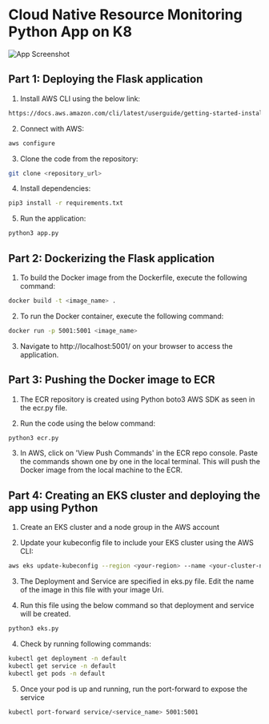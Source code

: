 # Cloud Native Resource Monitoring Python App on K8
![App Screenshot](https://miro.medium.com/v2/resize:fit:2000/1*_cu-mK1XnWbYIhKlW-Z9Xw.jpeg)

## Part 1: Deploying the Flask application

1. Install AWS CLI using the below link: 
```bash
https://docs.aws.amazon.com/cli/latest/userguide/getting-started-install.html
```

2. Connect with AWS:
```bash
aws configure
```

3. Clone the code from the repository:
```bash
git clone <repository_url>
```

4. Install dependencies:
```bash
pip3 install -r requirements.txt
```

5. Run the application:
```bash
python3 app.py
```

## Part 2: Dockerizing the Flask application

1. To build the Docker image from the Dockerfile, execute the following command:
```bash
docker build -t <image_name> .
```

2. To run the Docker container, execute the following command:
```bash
docker run -p 5001:5001 <image_name>
```

3. Navigate to http://localhost:5001/ on your browser to access the application.

## Part 3: Pushing the Docker image to ECR

1. The ECR repository is created using Python boto3 AWS SDK as seen in the ecr.py file.

2. Run the code using the below command:
```bash
python3 ecr.py
```

3. In AWS, click on 'View Push Commands' in the ECR repo console. Paste the commands shown one by one in the local terminal. This will push the Docker image from the local machine to the ECR.

## Part 4: Creating an EKS cluster and deploying the app using Python

1. Create an EKS cluster and a node group in the AWS account

2. Update your kubeconfig file to include your EKS cluster using the AWS CLI:
```bash
aws eks update-kubeconfig --region <your-region> --name <your-cluster-name>
```

3. The Deployment and Service are specified in eks.py file. Edit the name of the image in this file with your image Uri.

4. Run this file using the below command so that deployment and service will be created.
```bash
python3 eks.py
```

4. Check by running following commands:
```bash
kubectl get deployment -n default 
kubectl get service -n default 
kubectl get pods -n default 
```

5. Once your pod is up and running, run the port-forward to expose the service
```bash
kubectl port-forward service/<service_name> 5001:5001
```
